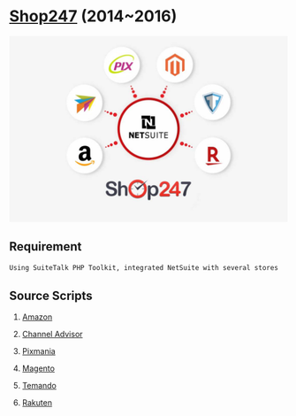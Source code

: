 # [Shop247](https://www.shop247.com/) (2014~2016)

<!-- <img height="50%" src="/img/port_shop247.jpg" /> -->

![demo](/img/port_shop247.jpg)

## Requirement

```bash
Using SuiteTalk PHP Toolkit, integrated NetSuite with several stores

```

## Source Scripts

1. [Amazon](/amazon)

2. [Channel Advisor](/channeladvisor)

3. [Pixmania](/pixmania)

4. [Magento](/magento)

5. [Temando](/temando)

6. [Rakuten](/rakuten)
